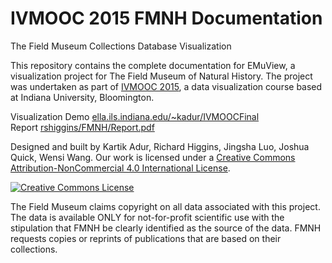 # IVMOOC 2015 FMNH Documentation
The Field Museum Collections Database Visualization

This repository contains the complete documentation for EMuView, a visualization project for The Field Museum of Natural History. The project was undertaken as part of <a href="http://ivmooc.cns.iu.edu">IVMOOC 2015</a>, a data visualization course based at Indiana University, Bloomington. 

Visualization Demo [ella.ils.indiana.edu/~kadur/IVMOOCFinal](http://ella.ils.indiana.edu/~kadur/IVMOOCFinal)   
Report [rshiggins/FMNH/Report.pdf](http://www.rshiggins.net/FMNH/Report.pdf)

Designed and built by Kartik Adur, Richard Higgins, Jingsha Luo,	Joshua Quick,	Wensi Wang. 
Our work is licensed under a <a rel="license" href="http://creativecommons.org/licenses/by-nc/4.0/">Creative Commons Attribution-NonCommercial 4.0 International License</a>.<a rel="license" href="http://creativecommons.org/licenses/by-nc/4.0/">

<img alt="Creative Commons License" style="border-width:0" src="https://i.creativecommons.org/l/by-nc/4.0/88x31.png" /></a><br />

The Field Museum claims copyright on all data associated with this project. The data is available ONLY for not-for-profit scientific use with the stipulation that FMNH be clearly identified as the source of the data. FMNH requests copies or reprints of publications that are based on their collections.  





 

